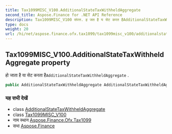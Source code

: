 ```yaml
---
title: Tax1099MISC_V100.AdditionalStateTaxWithheldAggregate
second_title: Aspose.Finance for .NET API Reference
description: Tax1099MISC_V100 संपत्त. ह जत है य सेट करत हैAdditionalStateTaxWithheldAggregate .
type: docs
weight: 20
url: /hi/net/aspose.finance.ofx.tax1099/tax1099misc_v100/additionalstatetaxwithheldaggregate/
---
```

## Tax1099MISC_V100.AdditionalStateTaxWithheldAggregate property

हो जाता है या सेट करता है`AdditionalStateTaxWithheldAggregate` .

```csharp
public AdditionalStateTaxWithheldAggregate AdditionalStateTaxWithheldAggregate { get; set; }
```

### यह सभी देखें

* class [AdditionalStateTaxWithheldAggregate](../../additionalstatetaxwithheldaggregate/)
* class [Tax1099MISC_V100](../)
* नाम स्थान [Aspose.Finance.Ofx.Tax1099](../../tax1099misc_v100/)
* सभा [Aspose.Finance](../../../)


